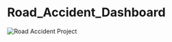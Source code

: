 # Road_Accident_Dashboard
![Road Accident Project](https://github.com/Hariskhan17733/Road_Accident_Dashboard/assets/137110790/200924e2-e003-4a40-aaff-c534b480dc69)


